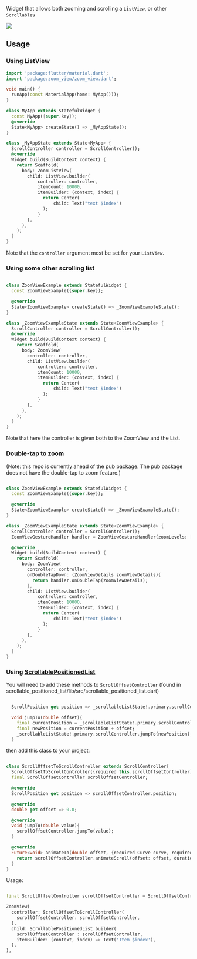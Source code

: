 Widget that allows both zooming and scrolling a `ListView`, or other `Scrollable`s

![](https://raw.githubusercontent.com/yakagami/zoom_view/main/zoomView.gif)

## Usage

### Using ListView

```dart
import 'package:flutter/material.dart';
import 'package:zoom_view/zoom_view.dart';

void main() {
  runApp(const MaterialApp(home: MyApp()));
}

class MyApp extends StatefulWidget {
  const MyApp({super.key});
  @override
  State<MyApp> createState() => _MyAppState();
}

class _MyAppState extends State<MyApp> {
  ScrollController controller = ScrollController();
  @override
  Widget build(BuildContext context) {
    return Scaffold(
      body: ZoomListView(
        child: ListView.builder(
            controller: controller,
            itemCount: 10000,
            itemBuilder: (context, index) {
              return Center(
                  child: Text("text $index")
              );
            }
        ),
      ),
    );
  }
}

```

Note that the `controller` argument most be set for your `ListView`.

### Using some other scrolling list

```dart

class ZoomViewExample extends StatefulWidget {
  const ZoomViewExample({super.key});

  @override
  State<ZoomViewExample> createState() => _ZoomViewExampleState();
}

class _ZoomViewExampleState extends State<ZoomViewExample> {
  ScrollController controller = ScrollController();
  @override
  Widget build(BuildContext context) {
    return Scaffold(
      body: ZoomView(
        controller: controller,
        child: ListView.builder(
            controller: controller,
            itemCount: 10000,
            itemBuilder: (context, index) {
              return Center(
                  child: Text("text $index")
              );
            }
        ),
      ),
    );
  }
}

```

Note that here the controller is given both to the ZoomView and the List.

### Double-tap to zoom

(Note: this repo is currently ahead of the pub package. The pub package does not have the double-tap to zoom feature.)

```dart

class ZoomViewExample extends StatefulWidget {
  const ZoomViewExample({super.key});

  @override
  State<ZoomViewExample> createState() => _ZoomViewExampleState();
}

class _ZoomViewExampleState extends State<ZoomViewExample> {
  ScrollController controller = ScrollController();
  ZoomViewGestureHandler handler = ZoomViewGestureHandler(zoomLevels: [2,1]);

  @override
  Widget build(BuildContext context) {
    return Scaffold(
      body: ZoomView(
        controller: controller,
        onDoubleTapDown: (ZoomViewDetails zoomViewDetails){
          return handler.onDoubleTap(zoomViewDetails);
        },
        child: ListView.builder(
            controller: controller,
            itemCount: 10000,
            itemBuilder: (context, index) {
              return Center(
                  child: Text("text $index")
              );
            }
        ),
      ),
    );
  }
}

```

### Using [ScrollablePositionedList](https://pub.dev/packages/scrollable_positioned_list)

You will need to add these methods to `ScrollOffsetController` (found in scrollable_positioned_list/lib/src/scrollable_positioned_list.dart)

```dart

  ScrollPosition get position => _scrollableListState!.primary.scrollController.position;

  void jumpTo(double offset){
    final currentPosition = _scrollableListState!.primary.scrollController.offset;
    final newPosition = currentPosition + offset;
    _scrollableListState!.primary.scrollController.jumpTo(newPosition);
  }

```

then add this class to your project:

```dart

class ScrollOffsetToScrollController extends ScrollController{
  ScrollOffsetToScrollController({required this.scrollOffsetController});
  final ScrollOffsetController scrollOffsetController;

  @override
  ScrollPosition get position => scrollOffsetController.position;

  @override
  double get offset => 0.0;

  @override
  void jumpTo(double value){
    scrollOffsetController.jumpTo(value);
  }

  @override
  Future<void> animateTo(double offset, {required Curve curve, required Duration duration}){
    return scrollOffsetController.animateScroll(offset: offset, duration: duration);
  }
}

```

Usage:

```dart

final ScrollOffsetController scrollOffsetController = ScrollOffsetController();

ZoomView(
  controller: ScrollOffsetToScrollController(
    scrollOffsetController: scrollOffsetController,
  ),
  child: ScrollablePositionedList.builder(
    scrollOffsetController : scrollOffsetController,
    itemBuilder: (context, index) => Text('Item $index'),
  ),
),

```
